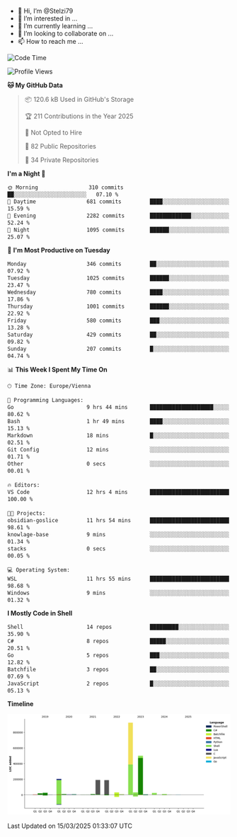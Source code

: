 - 👋 Hi, I’m @Stelzi79
- 👀 I’m interested in ...
- 🌱 I’m currently learning ...
- 💞️ I’m looking to collaborate on ...
- 📫 How to reach me ...

<!--START_SECTION:waka-->
![Code Time](http://img.shields.io/badge/Code%20Time-1%2C131%20hrs%2039%20mins-blue)

![Profile Views](http://img.shields.io/badge/Profile%20Views-0-blue)

**🐱 My GitHub Data** 

> 📦 120.6 kB Used in GitHub's Storage 
 > 
> 🏆 211 Contributions in the Year 2025
 > 
> 🚫 Not Opted to Hire
 > 
> 📜 82 Public Repositories 
 > 
> 🔑 34 Private Repositories 
 > 
**I'm a Night 🦉** 

```text
🌞 Morning                310 commits         ██░░░░░░░░░░░░░░░░░░░░░░░   07.10 % 
🌆 Daytime                681 commits         ████░░░░░░░░░░░░░░░░░░░░░   15.59 % 
🌃 Evening                2282 commits        █████████████░░░░░░░░░░░░   52.24 % 
🌙 Night                  1095 commits        ██████░░░░░░░░░░░░░░░░░░░   25.07 % 
```
📅 **I'm Most Productive on Tuesday** 

```text
Monday                   346 commits         ██░░░░░░░░░░░░░░░░░░░░░░░   07.92 % 
Tuesday                  1025 commits        ██████░░░░░░░░░░░░░░░░░░░   23.47 % 
Wednesday                780 commits         ████░░░░░░░░░░░░░░░░░░░░░   17.86 % 
Thursday                 1001 commits        ██████░░░░░░░░░░░░░░░░░░░   22.92 % 
Friday                   580 commits         ███░░░░░░░░░░░░░░░░░░░░░░   13.28 % 
Saturday                 429 commits         ██░░░░░░░░░░░░░░░░░░░░░░░   09.82 % 
Sunday                   207 commits         █░░░░░░░░░░░░░░░░░░░░░░░░   04.74 % 
```


📊 **This Week I Spent My Time On** 

```text
🕑︎ Time Zone: Europe/Vienna

💬 Programming Languages: 
Go                       9 hrs 44 mins       ████████████████████░░░░░   80.62 % 
Bash                     1 hr 49 mins        ████░░░░░░░░░░░░░░░░░░░░░   15.13 % 
Markdown                 18 mins             █░░░░░░░░░░░░░░░░░░░░░░░░   02.51 % 
Git Config               12 mins             ░░░░░░░░░░░░░░░░░░░░░░░░░   01.71 % 
Other                    0 secs              ░░░░░░░░░░░░░░░░░░░░░░░░░   00.01 % 

🔥 Editors: 
VS Code                  12 hrs 4 mins       █████████████████████████   100.00 % 

🐱‍💻 Projects: 
obsidian-goslice         11 hrs 54 mins      █████████████████████████   98.61 % 
knowlage-base            9 mins              ░░░░░░░░░░░░░░░░░░░░░░░░░   01.34 % 
stacks                   0 secs              ░░░░░░░░░░░░░░░░░░░░░░░░░   00.05 % 

💻 Operating System: 
WSL                      11 hrs 55 mins      █████████████████████████   98.68 % 
Windows                  9 mins              ░░░░░░░░░░░░░░░░░░░░░░░░░   01.32 % 
```

**I Mostly Code in Shell** 

```text
Shell                    14 repos            █████████░░░░░░░░░░░░░░░░   35.90 % 
C#                       8 repos             █████░░░░░░░░░░░░░░░░░░░░   20.51 % 
Go                       5 repos             ███░░░░░░░░░░░░░░░░░░░░░░   12.82 % 
Batchfile                3 repos             ██░░░░░░░░░░░░░░░░░░░░░░░   07.69 % 
JavaScript               2 repos             █░░░░░░░░░░░░░░░░░░░░░░░░   05.13 % 
```



**Timeline**

![Lines of Code chart](https://raw.githubusercontent.com/Stelzi79/Stelzi79/main/assets/bar_graph.png)


 Last Updated on 15/03/2025 01:33:07 UTC
<!--END_SECTION:waka-->

<!---
Stelzi79/Stelzi79 is a ✨ special ✨ repository because its `README.md` (this file) appears on your GitHub profile.
You can click the Preview link to take a look at your changes.
--->

